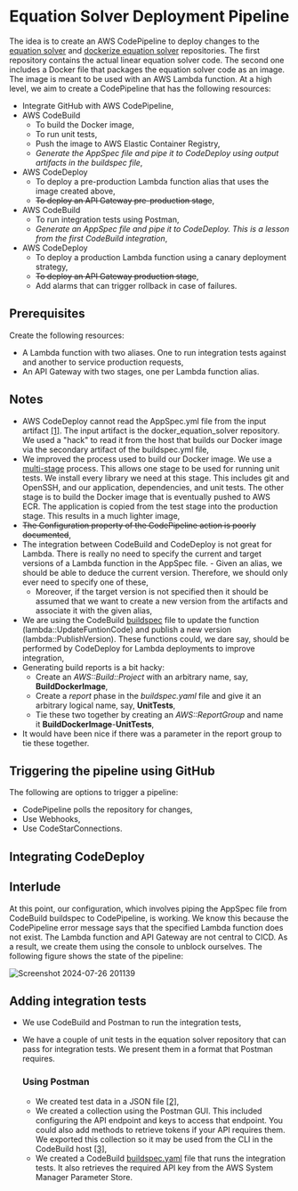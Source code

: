 # Equation Solver Deployment Pipeline
The idea is to create an AWS CodePipeline to deploy changes to the [equation solver](https://github.com/MogomotsiFM/equation_solver) and [dockerize equation solver](https://github.com/MogomotsiFM/docker_equation_solver) repositories. The first repository contains the actual linear equation solver code. The second one includes a Docker file that packages the equation solver code as an image. The image is meant to be used with an AWS Lambda function. At a high level, we aim to create 
a CodePipeline that has the following resources:
- Integrate GitHub with AWS CodePipeline,
- AWS CodeBuild
    - To build the Docker image,
    - To run unit tests,
    - Push the image to AWS Elastic Container Registry,
    - *Generate the AppSpec file and pipe it to CodeDeploy using output artifacts in the buildspec file*,
- AWS CodeDeploy
  - To deploy a pre-production Lambda function alias that uses the image created above,
  - ~~To deploy an API Gateway pre-production stage~~,
- AWS CodeBuild
  - To run integration tests using Postman,
  - *Generate an AppSpec file and pipe it to CodeDeploy. This is a lesson from the first CodeBuild integration*,
- AWS CodeDeploy
  - To deploy a production Lambda function using a canary deployment strategy,
  - ~~To deploy an API Gateway production stage~~,
  - Add alarms that can trigger rollback in case of failures.

## Prerequisites
Create the following resources:
- A Lambda function with two aliases. One to run integration tests against and another to service production requests,
- An API Gateway with two stages, one per Lambda function alias.

## Notes
- AWS CodeDeploy cannot read the AppSpec.yml file from the input artifact [[1]](https://www.reddit.com/r/aws/comments/12f51k3/an_appspec_file_is_required_but_could_not_be/). The input artifact is the docker_equation_solver repository. We used a "hack" to read it from the host that builds our Docker image via the secondary artifact of the buildspec.yml file,
- We improved the process used to build our Docker image. We use a [multi-stage](https://docs.docker.com/language/java/run-tests/) process. This allows one stage to be used for running unit tests. We install every library we need at this stage. This includes git and OpenSSH, and our application, dependencies, and unit tests. The other stage is to build the Docker image that is eventually pushed to AWS ECR. The application is copied from the test stage into the production stage. This results in a much lighter image,
- ~~The Configuration property of the CodePipeline action is poorly documented~~,
- The integration between CodeBuild and CodeDeploy is not great for Lambda. There is really no need to specify the current and target versions of a Lambda function in the AppSpec file.       - Given an alias, we should be able to deduce the current version. Therefore, we should only ever need to specify one of these,
    - Moreover, if the target version is not specified then it should be assumed that we want to create a new version from the artifacts and associate it with the given alias,
- We are using the CodeBuild [buildspec](https://github.com/MogomotsiFM/docker_equation_solver/commit/dc06c867eb99be264f520fcb1fbf7f16877f017a) file to update the function (lambda::UpdateFuntionCode) and publish a new version (lambda::PublishVersion). These functions could, we dare say, should be performed by CodeDeploy for Lambda deployments to improve integration,
- Generating build reports is a bit hacky:
    - Create an *AWS::Build::Project* with an arbitrary name, say, **BuildDockerImage**,
    - Create a *report* phase in the *buildspec.yaml* file and give it an arbitrary logical name, say, **UnitTests**,
    - Tie these two together by creating an *AWS::ReportGroup* and name it **BuildDockerImage**-**UnitTests**,
- It would have been nice if there was a parameter in the report group to tie these together. 

## Triggering the pipeline using GitHub
The following are options to trigger a pipeline:
- CodePipeline polls the repository for changes,
- Use Webhooks,
- Use CodeStarConnections.

## Integrating CodeDeploy

## Interlude
At this point, our configuration, which involves piping the AppSpec file from CodeBuild buildspec to CodePipeline, is working. We know this because the CodePipeline error message says that the specified Lambda function does not exist. The Lambda function and API Gateway are not central to CICD. As a result, we create them using the console to unblock ourselves. The following figure shows the state of the pipeline:

![Screenshot 2024-07-26 201139](https://github.com/user-attachments/assets/aedeacbb-3dd1-41ba-970f-b3b97e5f2ba9)


## Adding integration tests
- We use CodeBuild and Postman to run the integration tests,
- We have a couple of unit tests in the equation solver repository that can pass for integration tests. We present them in a format that Postman requires.

  ### Using Postman
  - We created test data in a JSON file [[2]](https://github.com/MogomotsiFM/equation_solver/commit/74f64faa47e1fee5b5d717a47329da00ee381a08),
  - We created a collection using the Postman GUI. This included configuring the API endpoint and keys to access that endpoint. You could also add methods
    to retrieve tokens if your API requires them. We exported this collection so it may be used from the CLI in the CodeBuild host [[3]](https://github.com/MogomotsiFM/docker_equation_solver/blob/main/LinearEquationSolverIntegrationRequireAPIKey.postman_collection.json),
  - We created a CodeBuild [buildspec.yaml](https://github.com/MogomotsiFM/docker_equation_solver/blob/main/buildspec.yml) file that runs the integration tests. It also retrieves the required API key from the AWS System Manager Parameter Store.
 



 
